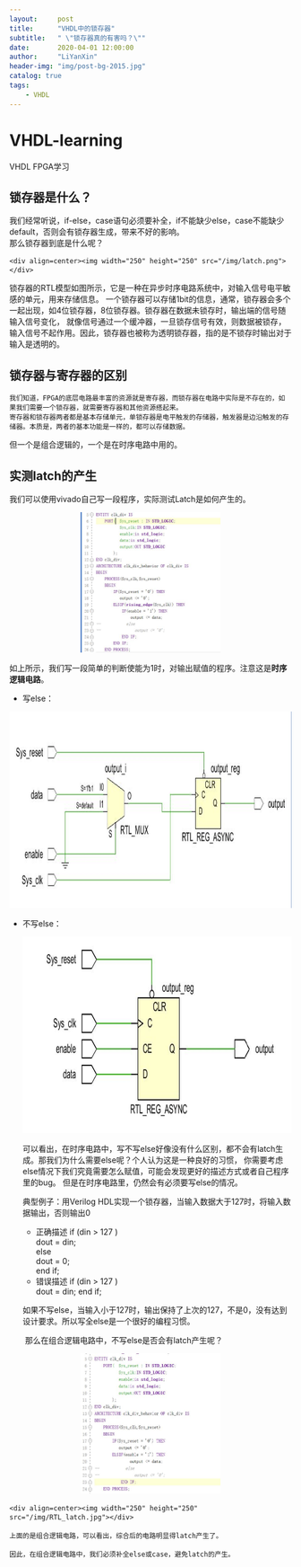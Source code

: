 ```yaml
---
layout:     post
title:      "VHDL中的锁存器"
subtitle:   " \"锁存器真的有害吗？\""
date:       2020-04-01 12:00:00
author:     "LiYanXin"
header-img: "img/post-bg-2015.jpg"
catalog: true
tags:
    - VHDL
---
```


# VHDL-learning
VHDL FPGA学习

## 锁存器是什么？

我们经常听说，if-else，case语句必须要补全，if不能缺少else，case不能缺少default，否则会有锁存器生成，带来不好的影响。  
那么锁存器到底是什么呢？

	<div align=center><img width="250" height="250" src="/img/latch.png"></div>
	
锁存器的RTL模型如图所示，它是一种在异步时序电路系统中，对输入信号电平敏感的单元，用来存储信息。
一个锁存器可以存储1bit的信息，通常，锁存器会多个一起出现，如4位锁存器，8位锁存器。锁存器在数据未锁存时，输出端的信号随输入信号变化，
就像信号通过一个缓冲器，一旦锁存信号有效，则数据被锁存，输入信号不起作用。因此，锁存器也被称为透明锁存器，指的是不锁存时输出对于输入是透明的。

## 锁存器与寄存器的区别
	我们知道，FPGA的底层电路最丰富的资源就是寄存器，而锁存器在电路中实际是不存在的，如果我们需要一个锁存器，就需要寄存器和其他资源搭起来。
	寄存器和锁存器两者都是基本存储单元，单锁存器是电平触发的存储器，触发器是边沿触发的存储器。本质是，两者的基本功能是一样的，都可以存储数据。
但一个是组合逻辑的，一个是在时序电路中用的。
	

## 实测latch的产生
  我们可以使用vivado自己写一段程序，实际测试Latch是如何产生的。
  
  <div align=center><img width="250" height="250" src="/img/RTL_latch_code.jpg"></div>
  
  如上所示，我们写一段简单的判断使能为1时，对输出赋值的程序。注意这是**时序逻辑电路**。
  
  * 写else：
  <div align=center><img width="550" height="350" src="/img/RTL_right.jpg"/></div>
  
  * 不写else：     
    <div align=center><img width="550" height="350" src="/img/RTL_right2.jpg"/></div>
	
	可以看出，在时序电路中，写不写else好像没有什么区别，都不会有latch生成。那我们为什么需要else呢？个人认为这是一种良好的习惯，
	你需要考虑else情况下我们究竟需要怎么赋值，可能会发现更好的描述方式或者自己程序里的bug。
	但是在时序电路里，仍然会有必须要写else的情况。
	
	典型例子：用Verilog HDL实现一个锁存器，当输入数据大于127时，将输入数据输出，否则输出0
	* 正确描述
	if (din > 127 )  
        dout = din;  
    else  
        dout = 0;  
	end if;
	* 错误描述
	if (din > 127 )  
        dout = din; 
	end if;
	
	如果不写else，当输入小于127时，输出保持了上次的127，不是0，没有达到设计要求。所以写全else是一个很好的编程习惯。
	
	
　　那么在组合逻辑电路中，不写else是否会有latch产生呢？
	<div align=center><img width="250" height="250" src="/img/RTL_latch_code2.jpg"></div>
	
	<div align=center><img width="250" height="250" src="/img/RTL_latch.jpg"></div>
	
	上面的是组合逻辑电路，可以看出，综合后的电路明显得latch产生了。
	
	因此，在组合逻辑电路中，我们必须补全else或case，避免latch的产生。
    
    
    
    
    
    
    

